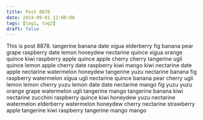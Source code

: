 ```yaml
---
title: Post 8878
date: 2024-09-01 12:00:00
tags: [tag1, tag2]
draft: false
---
```

This is post 8878.
tangerine
banana
date
xigua
elderberry
fig
banana
pear
grape
raspberry
date
lemon
honeydew
nectarine
quince
xigua
orange
quince
kiwi
raspberry
apple
quince
apple
cherry
cherry
tangerine
ugli
quince
lemon
apple
cherry
date
raspberry
kiwi
mango
kiwi
nectarine
date
apple
nectarine
watermelon
honeydew
tangerine
yuzu
nectarine
banana
fig
raspberry
watermelon
xigua
ugli
nectarine
quince
banana
pear
cherry
ugli
lemon
lemon
cherry
yuzu
lemon
date
date
nectarine
mango
fig
yuzu
yuzu
orange
grape
watermelon
ugli
tangerine
mango
tangerine
banana
kiwi
nectarine
zucchini
raspberry
quince
kiwi
honeydew
yuzu
nectarine
watermelon
elderberry
watermelon
honeydew
cherry
nectarine
strawberry
apple
tangerine
kiwi
raspberry
tangerine
mango
mango
